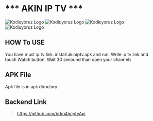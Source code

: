 # ***   AKIN IP TV    ***

![Kodluyoruz Logo](image/login.jpeg) ![Kodluyoruz Logo](image/base.jpeg) ![Kodluyoruz Logo](image/category.jpeg) ![Kodluyoruz Logo](image/exit.jpeg)

## HOW To USE
 You have must ip tv link. install akiniptv.apk and run. Write ip tv link and touch Watch button. Wait 30 secound than open your channels
## APK File
Apk file is in apk diroctory
 ## Backend Link
 > https://github.com/brkn45/iptvApi
